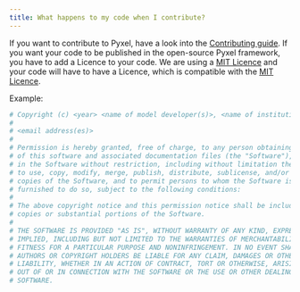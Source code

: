 ```yaml
---
title: What happens to my code when I contribute?
---
```

If you want to contribute to Pyxel, have a look into the 
[Contributing guide](https://esa.gitlab.io/pyxel/doc/latest/references/contributing.html).
If you want your code to be published in the open-source Pyxel framework, you have to add a Licence to your code.
We are using a [MIT Licence](https://gitlab.com/esa/pyxel/-/blob/master/LICENSE.txt) 
and your code will have to have a Licence, which is compatible with the [MIT Licence](https://en.wikipedia.org/wiki/MIT_License).

Example: 
```python
# Copyright (c) <year> <name of model developer(s)>, <name of institution>
#
# <email address(es)>
#
# Permission is hereby granted, free of charge, to any person obtaining a copy
# of this software and associated documentation files (the "Software"), to deal
# in the Software without restriction, including without limitation the rights
# to use, copy, modify, merge, publish, distribute, sublicense, and/or sell
# copies of the Software, and to permit persons to whom the Software is
# furnished to do so, subject to the following conditions:
#
# The above copyright notice and this permission notice shall be included in all
# copies or substantial portions of the Software.
#
# THE SOFTWARE IS PROVIDED "AS IS", WITHOUT WARRANTY OF ANY KIND, EXPRESS OR
# IMPLIED, INCLUDING BUT NOT LIMITED TO THE WARRANTIES OF MERCHANTABILITY,
# FITNESS FOR A PARTICULAR PURPOSE AND NONINFRINGEMENT. IN NO EVENT SHALL THE
# AUTHORS OR COPYRIGHT HOLDERS BE LIABLE FOR ANY CLAIM, DAMAGES OR OTHER
# LIABILITY, WHETHER IN AN ACTION OF CONTRACT, TORT OR OTHERWISE, ARISING FROM,
# OUT OF OR IN CONNECTION WITH THE SOFTWARE OR THE USE OR OTHER DEALINGS IN THE
# SOFTWARE.
```
